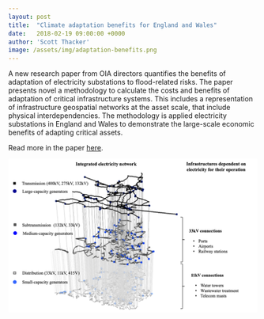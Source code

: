 ```yaml
---
layout: post
title:  "Climate adaptation benefits for England and Wales"
date:   2018-02-19 09:00:00 +0000
author: 'Scott Thacker'
image: /assets/img/adaptation-benefits.png
---
```

A new research paper from OIA directors quantifies the benefits of adaptation of electricity substations to flood-related risks. The paper presents novel a methodology to calculate the costs and benefits of adaptation of critical infrastructure systems. This includes a representation of infrastructure geospatial networks at the asset scale, that include physical interdependencies. The methodology is applied electricity substations in England and Wales to demonstrate the large-scale economic benefits of adapting critical assets. 

Read more in the paper <a href="https://onlinelibrary.wiley.com/doi/epdf/10.1111/risa.12839" >here</a>.

<img src="/assets/img/adaptation-benefits.png" alt="Electricity network hierarchy and interdependencies" class ="center">
